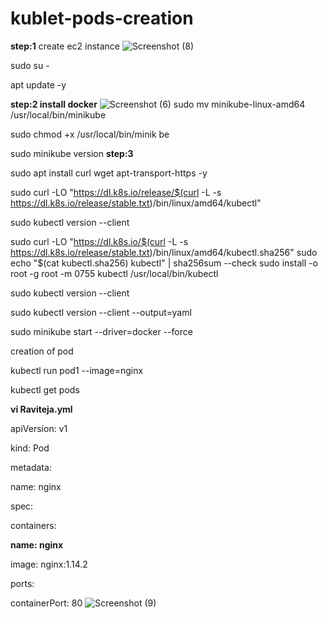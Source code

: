 # kublet-pods-creation

**step:1**
create ec2 instance
![Screenshot (8)](https://github.com/user-attachments/assets/11d2e23d-2013-4036-a5d1-f031ec76420e)

sudo su -

apt update -y

**step:2   install docker**
![Screenshot (6)](https://github.com/user-attachments/assets/ac4254fb-b1ca-452a-b327-30be7343d300)
sudo mv minikube-linux-amd64 /usr/local/bin/minikube

sudo chmod +x /usr/local/bin/minik be

sudo minikube version
**step:3**

sudo apt install curl wget apt-transport-https -y

sudo curl -LO "https://dl.k8s.io/release/$(curl -L -s https://dl.k8s.io/release/stable.txt)/bin/linux/amd64/kubectl"

sudo kubectl version --client

sudo curl -LO "https://dl.k8s.io/$(curl -L -s https://dl.k8s.io/release/stable.txt)/bin/linux/amd64/kubectl.sha256" sudo echo "$(cat kubectl.sha256) kubectl" | sha256sum --check sudo install -o root -g root -m 0755 kubectl /usr/local/bin/kubectl

sudo kubectl version --client

sudo kubectl version --client --output=yaml

sudo minikube start --driver=docker --force

creation of pod

kubectl run pod1 --image=nginx

kubectl get pods

**vi Raviteja.yml**

apiVersion: v1

kind: Pod

metadata:

name: nginx

spec:

containers:

**name: nginx**

image: nginx:1.14.2

ports:

containerPort: 80
![Screenshot (9)](https://github.com/user-attachments/assets/854bf1e7-0a7c-4fa9-a020-2321318dbd4d)



